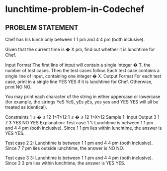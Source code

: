 # lunchtime-problem-in-Codechef
## PROBLEM STATEMENT
Chef has his lunch only between 
1
1 pm and 
4
4 pm (both inclusive).

Given that the current time is 
�
X pm, find out whether it is lunchtime for Chef.

Input Format
The first line of input will contain a single integer 
�
T, the number of test cases. Then the test cases follow.
Each test case contains a single line of input, containing one integer 
�
X.
Output Format
For each test case, print in a single line 
YES
YES if it is lunchtime for Chef. Otherwise, print 
NO
NO.

You may print each character of the string in either uppercase or lowercase (for example, the strings 
YeS
YeS, 
yEs
yEs, 
yes
yes and 
YES
YES will all be treated as identical).

Constraints
1
≤
�
≤
12
1≤T≤12
1
≤
�
≤
12
1≤X≤12
Sample 1:
Input
Output
3
1
7
3
YES
NO
YES
Explanation:
Test case 
1
1: Lunchtime is between 
1
1 pm and 
4
4 pm (both inclusive). Since 
1
1 pm lies within lunchtime, the answer is 
YES
YES.

Test case 
2
2: Lunchtime is between 
1
1 pm and 
4
4 pm (both inclusive). Since 
7
7 pm lies outside lunchtime, the answer is 
NO
NO.

Test case 
3
3: Lunchtime is between 
1
1 pm and 
4
4 pm (both inclusive). Since 
3
3 pm lies within lunchtime, the answer is 
YES
YES.
